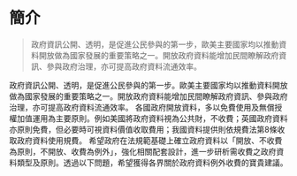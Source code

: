 # 簡介
> 政府資訊公開、透明，是促進公民參與的第一步，歐美主要國家均以推動資料開放做為國家發展的重要策略之一。開放政府資料能增加民間瞭解政府資訊、參與政府治理，亦可提高政府資料流通效率。  

政府資訊公開、透明，是促進公民參與的第一步。歐美主要國家均以推動資料開放做為國家發展的重要策略之一。開放政府資料能增加民間瞭解政府資訊、參與政府治理，亦可提高政府資料流通效率。
各國政府開放資料，多以免費使用及無償授權加值運用為主要原則。例如美國將政府資料視為公共財，不收費；英國政府資料亦原則免費，但必要時可視資料價值收取費用；我國資料提供則依規費法第8條收取政府資料使用規費。
希望政府在法規範基礎上確立政府資料以「開放、不收費為原則，不開放、收費為例外」，強化相關配套設計，進一步研析需收費之政府資料類型及原則。透過以下問題，希望獲得各界關於政府資料例外收費的寶貴建議。

